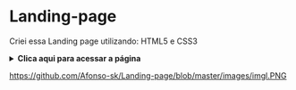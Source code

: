 # Landing-page
Criei essa Landing page utilizando: HTML5 e CSS3
<details>
    <summary><strong>Clica aqui para acessar a página </strong></summary>
    <br />
    <p align="justify">
      
https://afonso-sk.github.io/Landing-page/
    </p>
</details>


https://github.com/Afonso-sk/Landing-page/blob/master/images/imgl.PNG
